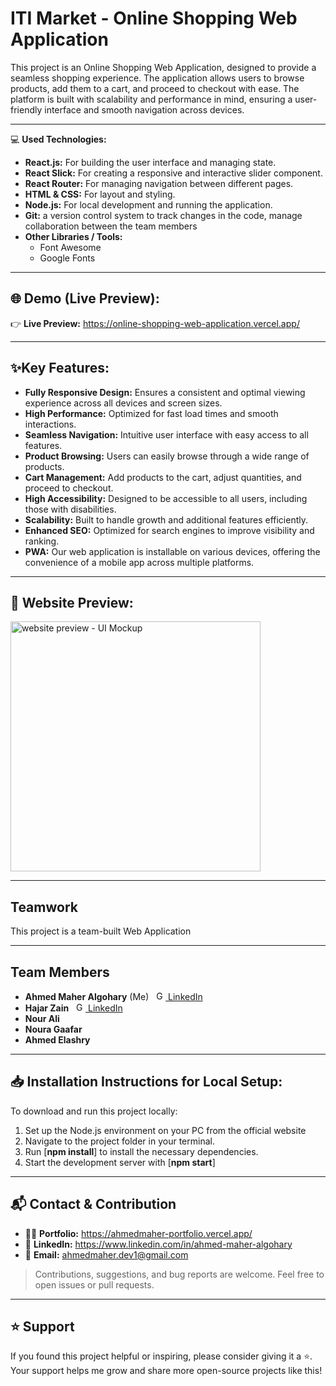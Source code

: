 # ITI Market - Online Shopping Web Application
This project is an Online Shopping Web Application, designed to provide a seamless shopping experience. The application allows users to browse products, add them to a cart, and proceed to checkout with ease. The platform is built with scalability and performance in mind, ensuring a user-friendly interface and smooth navigation across devices.

---

💻 **Used Technologies:** <br>
- **React.js:** For building the user interface and managing state.
- **React Slick:** For creating a responsive and interactive slider component.
- **React Router:** For managing navigation between different pages.
- **HTML & CSS:** For layout and styling.
- **Node.js:** For local development and running the application.
- **Git:** a version control system to track changes in the code, manage collaboration between the team members
- **Other Libraries / Tools:** 
  - Font Awesome
  - Google Fonts

---

## 🌐 Demo (Live Preview):

👉 **Live Preview:** <a href="https://online-shopping-web-application.vercel.app/" target="_blank">https://online-shopping-web-application.vercel.app/</a> 

---

## ✨Key Features:
- <b>Fully Responsive Design:</b> Ensures a consistent and optimal viewing experience across all devices and screen sizes.
- <b>High Performance:</b> Optimized for fast load times and smooth interactions.
- <b>Seamless Navigation:</b> Intuitive user interface with easy access to all features.
- <b>Product Browsing:</b> Users can easily browse through a wide range of products.
- <b>Cart Management:</b> Add products to the cart, adjust quantities, and proceed to checkout.
- <b>High Accessibility:</b> Designed to be accessible to all users, including those with disabilities.
- <b>Scalability:</b> Built to handle growth and additional features efficiently.
- <b>Enhanced SEO:</b> Optimized for search engines to improve visibility and ranking.
- <b>PWA:</b> Our web application is installable on various devices, offering the convenience of a mobile app across multiple platforms.

---

## 👀 Website Preview:
<a href="https://online-shopping-web-application.vercel.app/" title="demo">
  <img src="https://github.com/user-attachments/assets/d18cb35c-1ec9-42a4-84d3-c515b8c53c6e" alt="website preview - UI Mockup" width="400">
</a>

---


## Teamwork
This project is a team-built Web Application

---

## Team Members
- <strong>Ahmed Maher Algohary</strong> (Me) &nbsp;  <a href="https://www.linkedin.com/in/ahmed-maher-algohary/" title="Go To LinkedIn"><img src="https://github.com/Ahmed-Maher77/Wind-Turbine-Power-Prediction-App-using-Machine-Learning/assets/112467034/e9c5daf1-2ffb-4314-98c7-c5b7ef9f4ca2" alt="Go To LinkedIn" width="15"> LinkedIn</a>
- <strong>Hajar Zain</strong> &nbsp;  <a href="https://www.linkedin.com/in/hajar-zain-603a7228a/" title="Go To LinkedIn"><img src="https://github.com/Ahmed-Maher77/Wind-Turbine-Power-Prediction-App-using-Machine-Learning/assets/112467034/e9c5daf1-2ffb-4314-98c7-c5b7ef9f4ca2" alt="Go To LinkedIn" width="15"> LinkedIn</a>
- <strong>Nour Ali</strong>
- <strong>Noura Gaafar</strong> 
- <strong>Ahmed Elashry</strong> 


<!-- &nbsp;  <a href="https://www.linkedin.com/in/mina-farid-b325b623a" title="Go To LinkedIn"><img src="https://github.com/Ahmed-Maher77/Wind-Turbine-Power-Prediction-App-using-Machine-Learning/assets/112467034/e9c5daf1-2ffb-4314-98c7-c5b7ef9f4ca2" alt="Go To LinkedIn" width="15"> LinkedIn</a> -->

---

## 📥 Installation Instructions for Local Setup:
To download and run this project locally:
1. Set up the Node.js environment on your PC from the official website
2. Navigate to the project folder in your terminal.
3. Run [**npm install**] to install the necessary dependencies.
4. Start the development server with [**npm start**]

---

## 📬 Contact & Contribution
- 🧑‍💻 **Portfolio:** <a href="https://ahmedmaher-portfolio.vercel.app/" title="See My Portfolio">https://ahmedmaher-portfolio.vercel.app/</a>
- 🔗 **LinkedIn:** <a href="https://www.linkedin.com/in/ahmed-maher-algohary" title="Contact via LinkedIn">https://www.linkedin.com/in/ahmed-maher-algohary</a>
- 📧 **Email:** <a href="mailto:ahmedmaher.dev1@gmail.com" title="Contact via Email">ahmedmaher.dev1@gmail.com</a>

> Contributions, suggestions, and bug reports are welcome. Feel free to open issues or pull requests.

---

## ⭐ Support

If you found this project helpful or inspiring, please consider giving it a ⭐. Your support helps me grow and share more open-source projects like this!
